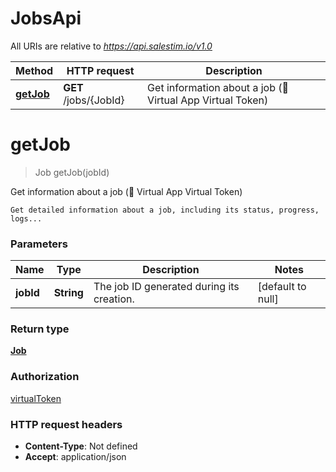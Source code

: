 # JobsApi

All URIs are relative to *https://api.salestim.io/v1.0*

Method | HTTP request | Description
------------- | ------------- | -------------
[**getJob**](JobsApi.md#getJob) | **GET** /jobs/{JobId} | Get information about a job (🔐 Virtual App Virtual Token)


<a name="getJob"></a>
# **getJob**
> Job getJob(jobId)

Get information about a job (🔐 Virtual App Virtual Token)

    Get detailed information about a job, including its status, progress, logs...

### Parameters

Name | Type | Description  | Notes
------------- | ------------- | ------------- | -------------
 **jobId** | **String**| The job ID generated during its creation. | [default to null]

### Return type

[**Job**](..//Models/Job.md)

### Authorization

[virtualToken](../README.md#virtualToken)

### HTTP request headers

- **Content-Type**: Not defined
- **Accept**: application/json


